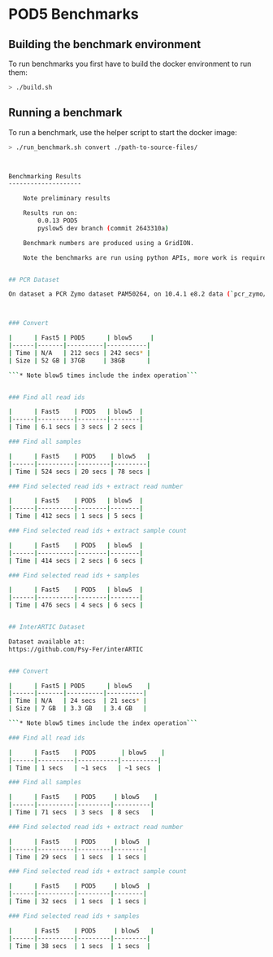 POD5 Benchmarks
==============

Building the benchmark environment
----------------------------------

To run benchmarks you first have to build the docker environment to run them:

```bash
> ./build.sh
```


Running a benchmark
-------------------

To run a benchmark, use the helper script to start the docker image:

```bash
> ./run_benchmark.sh convert ./path-to-source-files/



Benchmarking Results
--------------------

    Note preliminary results

    Results run on:
        0.0.13 POD5
        pyslow5 dev branch (commit 2643310a)

    Benchmark numbers are produced using a GridION.

    Note the benchmarks are run using python APIs, more work is required on C benchmarks.


## PCR Dataset

On dataset a PCR Zymo dataset PAM50264, on 10.4.1 e8.2 data (`pcr_zymo/20220419_1706_2E_PAM50264_3c6f33f1`):



### Convert

|      | Fast5 | POD5      | blow5     |
|------|-------|----------|-----------|
| Time | N/A   | 212 secs | 242 secs* |
| Size | 52 GB | 37GB     | 38GB      |

```* Note blow5 times include the index operation```


### Find all read ids

|      | Fast5    | POD5   | blow5  |
|------|----------|--------|--------|
| Time | 6.1 secs | 3 secs | 2 secs |

### Find all samples

|      | Fast5    | POD5    | blow5   |
|------|----------|---------|---------|
| Time | 524 secs | 20 secs | 78 secs |

### Find selected read ids + extract read number

|      | Fast5    | POD5   | blow5  |
|------|----------|--------|--------|
| Time | 412 secs | 1 secs | 5 secs |

### Find selected read ids + extract sample count

|      | Fast5    | POD5   | blow5  |
|------|----------|--------|--------|
| Time | 414 secs | 2 secs | 6 secs |

### Find selected read ids + samples

|      | Fast5    | POD5   | blow5  |
|------|----------|--------|--------|
| Time | 476 secs | 4 secs | 6 secs |


## InterARTIC Dataset

Dataset available at:
https://github.com/Psy-Fer/interARTIC


### Convert

|      | Fast5 | POD5      | blow5    |
|------|-------|----------|----------|
| Time | N/A   | 24 secs  | 21 secs* |
| Size | 7 GB  | 3.3 GB   | 3.4 GB   |

```* Note blow5 times include the index operation```

### Find all read ids

|      | Fast5    | POD5       | blow5    |
|------|----------|-----------|----------|
| Time | 1 secs   | ~1 secs   | ~1 secs  |

### Find all samples

|      | Fast5    | POD5     | blow5    |
|------|----------|---------|----------|
| Time | 71 secs  | 3 secs  | 8 secs   |

### Find selected read ids + extract read number

|      | Fast5    | POD5     | blow5  |
|------|----------|---------|--------|
| Time | 29 secs  | 1 secs  | 1 secs |

### Find selected read ids + extract sample count

|      | Fast5    | POD5     | blow5  |
|------|----------|---------|--------|
| Time | 32 secs  | 1 secs  | 1 secs |

### Find selected read ids + samples

|      | Fast5    | POD5     | blow5   |
|------|----------|---------|---------|
| Time | 38 secs  | 1 secs  | 1 secs  |
